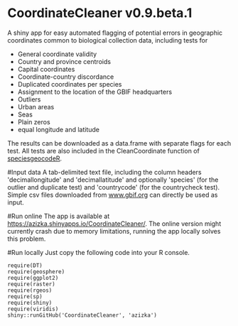 # CoordinateCleaner v0.9.beta.1
A shiny app for easy automated flagging of potential errors in geographic coordinates common to biological collection data, including tests for

* General coordinate validity
* Country and province centroids
* Capital coordinates
* Coordinate-country discordance
* Duplicated coordinates per species
* Assignment to the location of the GBIF headquarters
* Outliers
* Urban areas
* Seas
* Plain zeros
* equal longitude and latitude

The results can be downloaded as a data.frame with separate flags for each test. All tests are also included in the CleanCoordinate function of [speciesgeocodeR](https://github.com/azizka/speciesgeocodeR/tree/master/speciesgeocodeR). 

#Input data
A tab-delimited text file, including the column headers 'decimallongitude' and 'decimallatitude' and optionally 'species' (for the outlier and duplicate test) and 'countrycode' (for the countrycheck test). Simple csv files downloaded from www.gbif.org can directly be used as input.

#Run online
The app is available at https://azizka.shinyapps.io/CoordinateCleaner/. The online version might currently crash due to memory limitations, running the app locally solves this problem.

#Run locally
Just copy the following code into your R console.

```{r}
require(DT)
require(geosphere)
require(ggplot2)
require(raster)
require(rgeos)
require(sp)
require(shiny)
require(viridis)
shiny::runGitHub('CoordinateCleaner', 'azizka')
```
